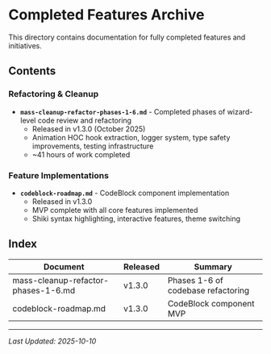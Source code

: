 # Completed Features Archive

This directory contains documentation for fully completed features and initiatives.

## Contents

### Refactoring & Cleanup

- **`mass-cleanup-refactor-phases-1-6.md`** - Completed phases of wizard-level code review and refactoring
  - Released in v1.3.0 (October 2025)
  - Animation HOC hook extraction, logger system, type safety improvements, testing infrastructure
  - ~41 hours of work completed

### Feature Implementations

- **`codeblock-roadmap.md`** - CodeBlock component implementation
  - Released in v1.3.0
  - MVP complete with all core features implemented
  - Shiki syntax highlighting, interactive features, theme switching

## Index

| Document                            | Released | Summary                            |
| ----------------------------------- | -------- | ---------------------------------- |
| mass-cleanup-refactor-phases-1-6.md | v1.3.0   | Phases 1-6 of codebase refactoring |
| codeblock-roadmap.md                | v1.3.0   | CodeBlock component MVP            |

---

_Last Updated: 2025-10-10_
